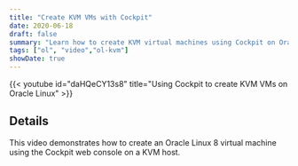 ```yaml
---
title: "Create KVM VMs with Cockpit"
date: 2020-06-18
draft: false
summary: "Learn how to create KVM virtual machines using Cockpit on Oracle Linux."
tags: ["ol", "video","ol-kvm"]
showDate: true
---
```


{{< youtube id="daHQeCY13s8" title="Using Cockpit to create KVM VMs on Oracle Linux" >}}

## Details

This video demonstrates how to create an Oracle Linux 8 virtual machine using the Cockpit web console on a KVM host.

